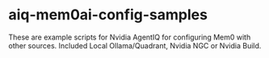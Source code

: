 # aiq-mem0ai-config-samples
These are example scripts for Nvidia AgentIQ for configuring Mem0 with other sources. Included Local Ollama/Quadrant, Nvidia NGC or Nvidia Build.
